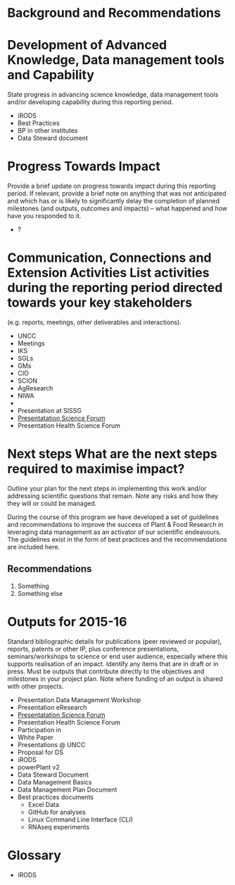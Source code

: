 # Background and Recommendations


# Development of Advanced Knowledge, Data management tools and Capability 
State progress in advancing science knowledge, data management tools and/or developing capability during this reporting period. 

- iRODS
- Best Practices 
- BP in other institutes
- Data Steward document

# Progress Towards Impact  
Provide a brief update on progress towards impact during this reporting period. If relevant, provide a brief note on anything that was not anticipated and which has or is likely to significantly delay the completion of planned milestones (and outputs, outcomes and impacts) – what happened and how have you responded to it.

- ?


# Communication, Connections and Extension Activities List activities during the reporting period directed towards your key stakeholders 
(e.g. reports, meetings, other deliverables and interactions).

- UNCC
- Meetings
- IKS
- SGLs
- GMs
- CIO
- SCION
- AgResearch
- NIWA
- 
- Presentation at SISSG
- [Presentatation Science Forum](http://bit.ly/1T3ZjEb)
- Presentation Health Science Forum


# Next steps What are the next steps required to maximise impact?  
Outline your plan for the next steps in implementing this work and/or addressing scientific questions that remain. Note any risks and how they they will or could be managed. 

During the course of this program we have developed a set of guidelines and recommendations to improve the success of Plant & Food Research in leveraging data management as an activator of our scientific endeavours. The guidelines exist in the form of best practices and the recommendations are included here.

## Recommendations

1. Something
2. Something else

# Outputs for 2015-16 
Standard bibliographic details for publications (peer reviewed or popular), reports, patents or other IP, plus conference presentations, seminars/workshops to science or end user audience, especially where this supports realisation of an impact. Identify any items that are in draft or in press. Must be outputs that contribute directly to the objectives and milestones in your project plan. Note where funding of an output is shared with other projects. 

- Presentation Data Management Workshop
- Presentation eResearch
- [Presentatation Science Forum](http://bit.ly/1T3ZjEb)
- Presentation Health Science Forum
- Participation in 
- White Paper
- Presentations @ UNCC
- Proposal for DS
- iRODS
- powerPlant v2
- Data Steward Document
- Data Management Basics
- Data Management Plan Document
- Best practices documents
    - Excel Data
    - GitHub for analyses
    - Linux Command Line Interface (CLI)
    - RNAseq experiments
 
# Glossary

- iRODS

